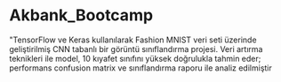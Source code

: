 # Akbank_Bootcamp
"TensorFlow ve Keras kullanılarak Fashion MNIST veri seti üzerinde geliştirilmiş CNN tabanlı bir görüntü sınıflandırma projesi. Veri artırma teknikleri ile model, 10 kıyafet sınıfını yüksek doğrulukla tahmin eder; performans confusion matrix ve sınıflandırma raporu ile analiz edilmiştir
